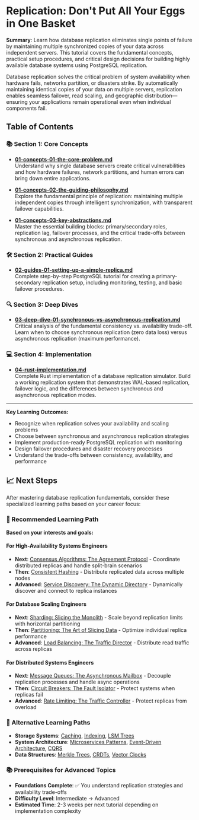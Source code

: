 # Replication: Don't Put All Your Eggs in One Basket

**Summary**: Learn how database replication eliminates single points of failure by maintaining multiple synchronized copies of your data across independent servers. This tutorial covers the fundamental concepts, practical setup procedures, and critical design decisions for building highly available database systems using PostgreSQL replication.

Database replication solves the critical problem of system availability when hardware fails, networks partition, or disasters strike. By automatically maintaining identical copies of your data on multiple servers, replication enables seamless failover, read scaling, and geographic distribution—ensuring your applications remain operational even when individual components fail.

## Table of Contents

### 📚 Section 1: Core Concepts
- **[01-concepts-01-the-core-problem.md](01-concepts-01-the-core-problem.md)**  
  Understand why single database servers create critical vulnerabilities and how hardware failures, network partitions, and human errors can bring down entire applications.

- **[01-concepts-02-the-guiding-philosophy.md](01-concepts-02-the-guiding-philosophy.md)**  
  Explore the fundamental principle of replication: maintaining multiple independent copies through intelligent synchronization, with transparent failover capabilities.

- **[01-concepts-03-key-abstractions.md](01-concepts-03-key-abstractions.md)**  
  Master the essential building blocks: primary/secondary roles, replication lag, failover processes, and the critical trade-offs between synchronous and asynchronous replication.

### 🛠️ Section 2: Practical Guides  
- **[02-guides-01-setting-up-a-simple-replica.md](02-guides-01-setting-up-a-simple-replica.md)**  
  Complete step-by-step PostgreSQL tutorial for creating a primary-secondary replication setup, including monitoring, testing, and basic failover procedures.

### 🔍 Section 3: Deep Dives
- **[03-deep-dive-01-synchronous-vs-asynchronous-replication.md](03-deep-dive-01-synchronous-vs-asynchronous-replication.md)**  
  Critical analysis of the fundamental consistency vs. availability trade-off. Learn when to choose synchronous replication (zero data loss) versus asynchronous replication (maximum performance).

### 💻 Section 4: Implementation
- **[04-rust-implementation.md](04-rust-implementation.md)**  
  Complete Rust implementation of a database replication simulator. Build a working replication system that demonstrates WAL-based replication, failover logic, and the differences between synchronous and asynchronous replication modes.

---

**Key Learning Outcomes:**
- Recognize when replication solves your availability and scaling problems
- Choose between synchronous and asynchronous replication strategies
- Implement production-ready PostgreSQL replication with monitoring
- Design failover procedures and disaster recovery processes
- Understand the trade-offs between consistency, availability, and performance

## 📈 Next Steps

After mastering database replication fundamentals, consider these specialized learning paths based on your career focus:

### 🎯 Recommended Learning Path

**Based on your interests and goals:**

#### For High-Availability Systems Engineers
- **Next**: [Consensus Algorithms: The Agreement Protocol](../consensus-algorithms-the-agreement-protocol/README.md) - Coordinate distributed replicas and handle split-brain scenarios
- **Then**: [Consistent Hashing](../consistent-hashing/README.md) - Distribute replicated data across multiple nodes
- **Advanced**: [Service Discovery: The Dynamic Directory](../service-discovery-the-dynamic-directory/README.md) - Dynamically discover and connect to replica instances

#### For Database Scaling Engineers
- **Next**: [Sharding: Slicing the Monolith](../sharding-slicing-the-monolith/README.md) - Scale beyond replication limits with horizontal partitioning
- **Then**: [Partitioning: The Art of Slicing Data](../partitioning-the-art-of-slicing-data/README.md) - Optimize individual replica performance
- **Advanced**: [Load Balancing: The Traffic Director](../load-balancing-the-traffic-director/README.md) - Distribute read traffic across replicas

#### For Distributed Systems Engineers
- **Next**: [Message Queues: The Asynchronous Mailbox](../message-queues-the-asynchronous-mailbox/README.md) - Decouple replication processes and handle async operations
- **Then**: [Circuit Breakers: The Fault Isolator](../circuit-breakers-the-fault-isolator/README.md) - Protect systems when replicas fail
- **Advanced**: [Rate Limiting: The Traffic Controller](../rate-limiting-the-traffic-controller/README.md) - Protect replicas from overload

### 🔗 Alternative Learning Paths

- **Storage Systems**: [Caching](../caching/README.md), [Indexing](../indexing-the-ultimate-table-of-contents/README.md), [LSM Trees](../lsm-trees-making-writes-fast-again/README.md)
- **System Architecture**: [Microservices Patterns](../microservices-patterns/README.md), [Event-Driven Architecture](../event-driven-architecture/README.md), [CQRS](../cqrs-command-query-responsibility-segregation/README.md)
- **Data Structures**: [Merkle Trees](../merkle-trees-the-fingerprint-of-data/README.md), [CRDTs](../crdts-agreeing-without-asking/README.md), [Vector Clocks](../vector-clocks-the-logical-timestamp/README.md)

### 📚 Prerequisites for Advanced Topics

- **Foundations Complete**: ✅ You understand replication strategies and availability trade-offs
- **Difficulty Level**: Intermediate → Advanced
- **Estimated Time**: 2-3 weeks per next tutorial depending on implementation complexity